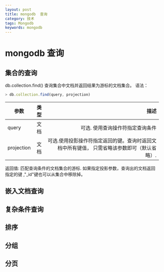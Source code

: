 ```yaml
---
layout: post
title: mongodb  查询
category: 技术
tags: Mongodb
keywords: mongodb
---
```


#  mongodb  查询

## 集合的查询

db.collection.find()  查询集合中文档并返回结果为游标的文档集合。
语法：
``` javascript
> db.collection.find(query, projection)
```

|参数           |类型           |描述   |
| ------------- |:-------------:| -----:|
|query          |文档           |可选. 使用查询操作符指定查询条件|
|projection          |文档           |可选.使用投影操作符指定返回的键。查询时返回文档中所有键值， 只需省略该参数即可（默认省略）.|

返回值: 匹配查询条件的文档集合的游标. 如果指定投影参数，查询出的文档返回指定的键 ,"_id"键也可以从集合中移除掉。


## 嵌入文档查询

## 复杂条件查询

## 排序

## 分组

## 分页